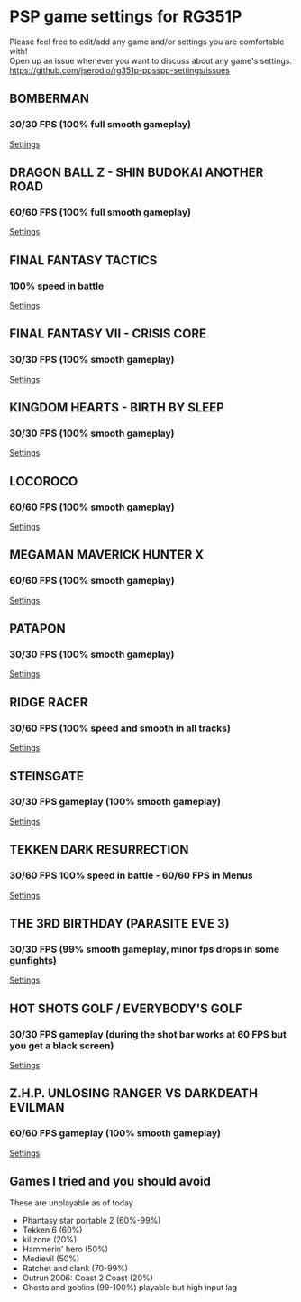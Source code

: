 # PSP game settings for RG351P
Please feel free to edit/add any game and/or settings you are comfortable with!  
Open up an issue whenever you want to discuss about any game's settings.  
https://github.com/jserodio/rg351p-ppsspp-settings/issues

## BOMBERMAN
### 30/30 FPS (100% full smooth gameplay)
[Settings](BOMBERMAN.md)

## DRAGON BALL Z - SHIN BUDOKAI ANOTHER ROAD
### 60/60 FPS (100% full smooth gameplay)
[Settings](DRAGON%20BALL%20Z%20-%20SHIN%20BUDOKAI%20ANOTHER%20ROAD.md)

## FINAL FANTASY TACTICS
### 100% speed in battle
[Settings](FINAL%20FANTASY%20TACTICS.md)

## FINAL FANTASY VII - CRISIS CORE
### 30/30 FPS (100% smooth gameplay)
[Settings](FINAL%20FANTASY%20VII%20-%20CRISIS%20CORE.md)

## KINGDOM HEARTS - BIRTH BY SLEEP 
### 30/30 FPS (100% smooth gameplay)
[Settings](KINGDOM%20HEARTS%20-%20BIRTH%20BY%20SLEEP.md)

## LOCOROCO
### 60/60 FPS (100% smooth gameplay)
[Settings](LOCOROCO.md)

## MEGAMAN MAVERICK HUNTER X
### 60/60 FPS (100% smooth gameplay)
[Settings](MEGAMAN%20MAVERICK%20HUNTER%20X.md)

## PATAPON
### 30/30 FPS (100% smooth gameplay)
[Settings](PATAPON.md)

## RIDGE RACER
### 30/60 FPS (100% speed and smooth in all tracks)
[Settings](RIDGE%20RACER.md) 

## STEINSGATE
### 30/30 FPS gameplay (100% smooth gameplay)
[Settings](STEINSGATE.md)

## TEKKEN DARK RESURRECTION
### 30/60 FPS 100% speed in battle - 60/60 FPS in Menus
[Settings](TEKKEN%20DARK%20RESURRECTION.md)

## THE 3RD BIRTHDAY (PARASITE EVE 3)
### 30/30 FPS (99% smooth gameplay, minor fps drops in some gunfights)
[Settings](THE%203RD%20BIRTHDAY%20(PARASITE%20EVE%203).md)

## HOT SHOTS GOLF / EVERYBODY'S GOLF
### 30/30 FPS gameplay (during the shot bar works at 60 FPS but you get a black screen)
[Settings](HOT%20SHOTS%20GOLF.md)

## Z.H.P. UNLOSING RANGER VS DARKDEATH EVILMAN
### 60/60 FPS gameplay (100% smooth gameplay)
[Settings](Z.H.P.%20UNLOSING%20RANGER%20VS%20DARKDEATH%20EVILMAN.md)

## Games I tried and you should avoid
These are unplayable as of today
- Phantasy star portable 2 (60%-99%)
- Tekken 6 (60%)
- killzone (20%)
- Hammerin' hero (50%)
- Medievil (50%)
- Ratchet and clank (70-99%)
- Outrun 2006: Coast 2 Coast (20%)
- Ghosts and goblins (99-100%) playable but high input lag
